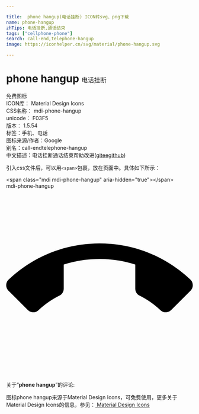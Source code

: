 ```yaml
---

title:  phone hangup(电话挂断) ICON转svg、png下载
name: phone-hangup
zhTips: 电话挂断,通话结束
tags: ["cellphone-phone"]
search: call-end,telephone-hangup
image: https://iconhelper.cn/svg/material/phone-hangup.svg

---
```


# phone hangup  <small style="font-size: 60%;font-weight: 100">电话挂断</small>


<div class="detail-page">
<p>
<span><span class="badge-success badge">免费图标</span> </span>
<br/>
<span>
ICON库：
<span class="badge-secondary badge">Material Design Icons</span> 
</span>
<br/>
<span>
CSS名称：
<span class="badge-secondary badge">mdi-phone-hangup</span> 
</span>
<br/>
<span>
unicode：
<span class="badge-secondary badge">F03F5</span> 
<copy-btn content='F03F5' btn-title=""></copy-btn>
<copy-btn :content='String.fromCodePoint(parseInt("F03F5", 16))' btn-title="复制U"></copy-btn>
</span>
<br/>
<span>
版本：
<span class="badge-secondary badge">1.5.54</span> 
</span><br/><span>标签：<span class="badge-light badge"><router-link to="/tags/cellphone-phone.html">手机、电话</router-link></span></span>
<br/>
<span>图标来源/作者：<span class="badge-light badge">Google</span></span> 
<br/>
<span>别名：<span class="badge-light badge">call-end</span><span class="badge-light badge">telephone-hangup</span></span><br/><span class="zh-detail">中文描述：<span class="badge-primary badge">电话挂断</span><span class="badge-primary badge">通话结束</span><span class="help-link"><span>帮助改进</span>(<a href="https://gitee.com/liuwave/icon-helper/edit/master/json/material/phone-hangup.json" target="_blank" rel="noopener noreferrer">gitee</a><a href="https://github.com/liuwave/icon-helper/edit/master/json/material/phone-hangup.json" target="_blank" rel="noopener noreferrer">github</a></span>)</span><br/>
</p>
</div>
<div class="alert alert-dark">
  <i class="mdi mdi-phone-hangup mdi-48px"></i>
  <i class="mdi mdi-phone-hangup mdi-36px"></i>
  <i class="mdi mdi-phone-hangup mdi-24px"></i>
  <i class="mdi mdi-phone-hangup mdi-18px"></i>
</div>
<div>
  <p>引入css文件后，可以用<code>&lt;span&gt;</code>包裹，放在页面中。具体如下所示：    
  </p>
  <div class="alert alert-primary" style="font-size: 14px">
    &lt;span class="mdi mdi-phone-hangup" aria-hidden="true"&gt;&lt;/span&gt;
    <copy-btn content='<span class="mdi mdi-phone-hangup" aria-hidden="true"></span>'></copy-btn>
  </div>
  <div class="alert alert-secondary">
    <i class="mdi mdi-phone-hangup"
    style="font-size: 24px"
    aria-hidden="true"></i> mdi-phone-hangup
    <copy-btn content="mdi-phone-hangup" btn-title="复制图标名称"></copy-btn>
  </div>
</div>
<div id="svg" class="svg-wrap">
<svg xmlns="http://www.w3.org/2000/svg" viewBox="0 0 24 24"><path d="M12,9C10.4,9 8.85,9.25 7.4,9.72V12.82C7.4,13.22 7.17,13.56 6.84,13.72C5.86,14.21 4.97,14.84 4.17,15.57C4,15.75 3.75,15.86 3.5,15.86C3.2,15.86 2.95,15.74 2.77,15.56L0.29,13.08C0.11,12.9 0,12.65 0,12.38C0,12.1 0.11,11.85 0.29,11.67C3.34,8.77 7.46,7 12,7C16.54,7 20.66,8.77 23.71,11.67C23.89,11.85 24,12.1 24,12.38C24,12.65 23.89,12.9 23.71,13.08L21.23,15.56C21.05,15.74 20.8,15.86 20.5,15.86C20.25,15.86 20,15.75 19.82,15.57C19.03,14.84 18.14,14.21 17.16,13.72C16.83,13.56 16.6,13.22 16.6,12.82V9.72C15.15,9.25 13.6,9 12,9Z" /></svg>
</div>
<detail full-name='mdi-phone-hangup'></detail>
<div class="icon-detail__container">
<p>关于“<b>phone hangup</b>”的评论:</p>
</div>
<Vssue title="关于“phone hangup”的评论" />    
<div><p>图标phone hangup来源于Material Design Icons，可免费使用，更多关于 Material Design Icons的信息，参见：<a target="_blank" href="https://iconhelper.cn/material.html"> Material Design Icons</a>
</p></div>
